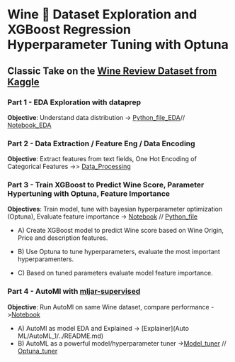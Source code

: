# Wine 🍷 Dataset Exploration and XGBoost Regression Hyperparameter Tuning with Optuna

## Classic Take on the [Wine Review Dataset from Kaggle](https://www.kaggle.com/zynicide/wine-reviews)

### Part 1 - EDA Exploration with dataprep
**Objective**: Understand data distribution -> [Python_file_EDA](Wine101.py)// [Notebook_EDA](Wine101_EDA.ipynb)


### Part 2 - Data Extraction / Feature Eng / Data Encoding  
**Objective**: Extract features from text fields, One Hot Encoding of Categorical Features ->> [Data_Processing](Wine_Processing.py)


### Part 3 - Train XGBoost to Predict Wine Score, Parameter Hypertuning with Optuna, Feature Importance

**Objectives**: Train model, tune with bayesian hyperparameter optimization (Optuna), Evaluate feature importance -> [Notebook](XGBoost_optuna_tuned.ipynb) // [Python_file](XGBoost_predict.py) 

- A) Create XGBoost model to predict Wine score based on Wine Origin, Price and description features.

- B) Use Optuna to tune hyperparameters, evaluate the most important hyperparamenters.

- C) Based on tuned parameters evaluate model feature importance.

### Part 4 - AutoMl with [mljar-supervised](https://github.com/mljar/mljar-supervised/)

**Objective**: Run AutoMl on same Wine dataset, compare performance ->[Notebook](AutoML.ipynb)
- A) AutoMl as model EDA and Explained -> [Explainer](Auto ML/AutoML_1/../README.md)
- B) AutoML as a powerful model/hyperparameter tuner ->[Model_tuner](AutoML_2/../README.md) // [Optuna_tuner](AutoML_3/../README.md)
